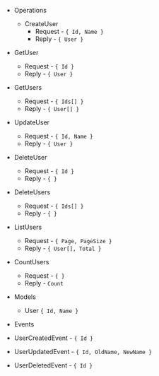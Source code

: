 - Operations
  - CreateUser
    - Request - `{ Id, Name }`
    - Reply - `{ User }`
 - GetUser
    - Request - `{ Id }`
    - Reply - `{ User }`
 - GetUsers
    - Request - `{ Ids[] }`
    - Reply - `{ User[] }`
 - UpdateUser
    - Request - `{ Id, Name }`
    - Reply - `{ User }`
 - DeleteUser
    - Request - `{ Id }`
    - Reply - `{ }`
 - DeleteUsers
    - Request - `{ Ids[] }`
    - Reply - `{ }`
 - ListUsers
    - Request - `{ Page, PageSize }`
    - Reply - `{ User[], Total }`
 - CountUsers
    - Request - `{ }`
    - Reply - `Count`
 
- Models
  - User `{ Id, Name }`
    
- Events
 - UserCreatedEvent - `{ Id }`
 - UserUpdatedEvent - `{ Id, OldName, NewName }`
 - UserDeletedEvent - `{ Id }`

